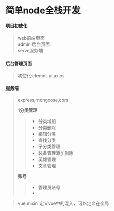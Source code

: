 #  简单node全栈开发

#### 项目初使化
> web前端页面   
> admin 后台页面    
> serve服务端

#### 后台管理页面
> 初使化:elemnt-ui,axios
>

#### 服务端

> express,mongoose,cors
>
> **1分类管理**
>
> > - 分类增加
> > - 分类删除
> > - 编辑分类
> > - 查找分类
> > - 子分类管理
> > - 装备管理添加删除
> > - 英雄管理
> > - 文章管理
>
> **账号**
>
> > - 管理员账号
> > - 

> 
>
> vue.mixin        定义vue中的混入，可以定义在全局
